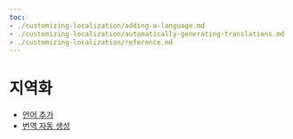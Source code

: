 ```yaml
---
toc:
- ./customizing-localization/adding-a-language.md
- ./customizing-localization/automatically-generating-translations.md
- ./customizing-localization/reference.md
---
```

# 지역화

* [언어 추가](./customizing-localization/adding-a-language.md)
* [번역 자동 생성](./customizing-localization/automatically-generating-translations.md)
